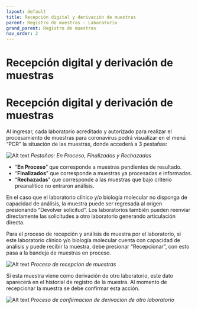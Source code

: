 ```yaml
---
layout: default
title: Recepción digital y derivación de muestras
parent: Registro de muestras - Laboratorio 
grand_parent: Registro de muestras
nav_order: 2
---
```


# Recepción digital y derivación de muestras

<h1>Recepción digital y derivación de muestras</h1>
<p>Al ingresar, cada laboratorio acreditado y autorizado para realizar el procesamiento de muestras para coronavirus podrá visualizar en el menú “PCR” la situación de las muestras, donde accederá a 3 pestañas:</p>
<p><img alt="Alt text" src="img/lab_muestras_1.png" />
<em>Pestañas: En Proceso, Finalizados y Rechazadas</em></p>
<ul>
<li>“<strong>En Proceso</strong>” que corresponde a muestras pendientes de resultado.</li>
<li>“<strong>Finalizados</strong>” que corresponde a muestras ya procesadas e informadas.</li>
<li>“<strong>Rechazadas</strong>” que corresponde a las muestras que bajo criterio preanalítico no entraron análisis.</li>
</ul>
<p>En el caso que el laboratorio clínico y/o biología molecular no disponga de capacidad de análisis, la muestra puede ser regresada al origen presionando “Devolver solicitud”. Los laboratorios también pueden reenviar directamente las solicitudes a otro laboratorio generando articulación directa.</p>
<p>Para el proceso de recepción y análisis de muestra por el laboratorio, si este laboratorio clínico y/o biología molecular cuenta con capacidad de análisis y puede recibir la muestra, debe presionar “Recepcionar”, con esto pasa a la bandeja de muestras en proceso.</p>
<p><img alt="Alt text" src="img/lab_muestras_2.png" />
<em>Proceso de recepcion de muestras</em></p>
<p>Si esta muestra viene como derivación de otro laboratorio, este dato aparecerá en el historial de registro de la muestra. Al momento de recepcionar la muestra se debe confirmar esta acción.</p>
<p><img alt="Alt text" src="img/lab_muestras_3.png" />
<em>Proceso de confirmacion de derivacion de otro laboratorio</em></p>